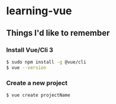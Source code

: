 # learning-vue

## Things I'd like to remember

### Install Vue/Cli 3
```bash
$ sudo npm install -g @vue/cli
$ vue --version
```

### Create a new project
```bash
$ vue create projectName
```
